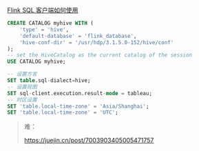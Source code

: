 [Flink SQL 客户端如何使用](https://cloud.tencent.com/developer/article/1840215)

```sql
CREATE CATALOG myhive WITH (
    'type' = 'hive',
    'default-database' = 'flink_database',
    'hive-conf-dir' = '/usr/hdp/3.1.5.0-152/hive/conf'
);
-- set the HiveCatalog as the current catalog of the session
USE CATALOG myhive;

```

```sql
-- 设置方言
SET table.sql-dialect=hive;
-- 设置视图
SET sql-client.execution.result-mode = tableau;
-- 时区设置
SET 'table.local-time-zone' = 'Asia/Shanghai';
SET 'table.local-time-zone' = 'UTC';
```





> 难：
>
> https://juejin.cn/post/7003903405005471757
